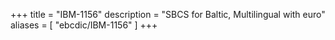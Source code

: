+++
title = "IBM-1156"
description = "SBCS for Baltic, Multilingual with euro"
aliases = [ "ebcdic/IBM-1156" ]
+++
